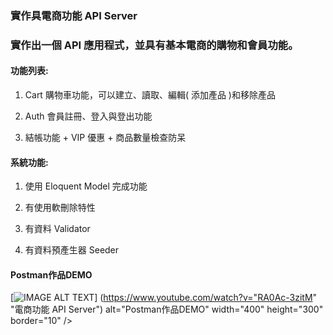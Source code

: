 ### 實作具電商功能 API Server
### 實作出一個 API 應用程式，並具有基本電商的購物和會員功能。

#### 功能列表:

1. Cart 購物車功能，可以建立、讀取、編輯( 添加產品 )和移除產品

2. Auth 會員註冊、登入與登出功能

3. 結帳功能 + VIP 優惠 + 商品數量檢查防呆



#### 系統功能:

1. 使用 Eloquent Model 完成功能

2. 有使用軟刪除特性

3. 有資料 Validator

4. 有資料預產生器 Seeder

#### Postman作品DEMO

[![IMAGE ALT TEXT](http://img.youtube.com/vi/"RA0Ac-3zitM"/0.jpg)]
(https://www.youtube.com/watch?v="RA0Ac-3zitM" "電商功能 API Server")
alt="Postman作品DEMO" width="400" height="300" border="10" /></a>

